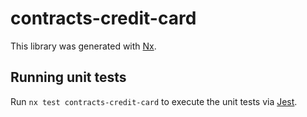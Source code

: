 # contracts-credit-card

This library was generated with [Nx](https://nx.dev).

## Running unit tests

Run `nx test contracts-credit-card` to execute the unit tests via [Jest](https://jestjs.io).
